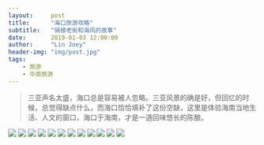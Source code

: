 ```yaml
---
layout:     post
title:      "海口旅游攻略"
subtitle:   "骑楼老街和海风的故事"
date:       2019-01-03 12:00:00
author:     "Lin Joey"
header-img: "img/post.jpg"
tags:
    - 旅游
    - 华南旅游
---
```


>三亚声名太盛，海口总是容易被人忽略。三亚风景的确是好，但回忆的时候，总觉得缺点什么，而海口恰恰填补了这份空缺，这里是体验海南当地生活、人文的窗口，海口于海南，才是一道回味悠长的陈酿。

![](https://linjoey-image.oss-cn-beijing.aliyuncs.com/我是驴友-海口旅游攻略_页面_01.jpg)
![](https://linjoey-image.oss-cn-beijing.aliyuncs.com/我是驴友-海口旅游攻略_页面_02.jpg)
![](https://linjoey-image.oss-cn-beijing.aliyuncs.com/我是驴友-海口旅游攻略_页面_03.jpg)
![](https://linjoey-image.oss-cn-beijing.aliyuncs.com/我是驴友-海口旅游攻略_页面_04.jpg)
![](https://linjoey-image.oss-cn-beijing.aliyuncs.com/我是驴友-海口旅游攻略_页面_05.jpg)
![](https://linjoey-image.oss-cn-beijing.aliyuncs.com/我是驴友-海口旅游攻略_页面_06.jpg)
![](https://linjoey-image.oss-cn-beijing.aliyuncs.com/我是驴友-海口旅游攻略_页面_07.jpg)
![](https://linjoey-image.oss-cn-beijing.aliyuncs.com/我是驴友-海口旅游攻略_页面_08.jpg)
![](https://linjoey-image.oss-cn-beijing.aliyuncs.com/我是驴友-海口旅游攻略_页面_09.jpg)
![](https://linjoey-image.oss-cn-beijing.aliyuncs.com/我是驴友-海口旅游攻略_页面_10.jpg)
![](https://linjoey-image.oss-cn-beijing.aliyuncs.com/我是驴友-海口旅游攻略_页面_11.jpg)
![](https://linjoey-image.oss-cn-beijing.aliyuncs.com/我是驴友-海口旅游攻略_页面_12.jpg)


